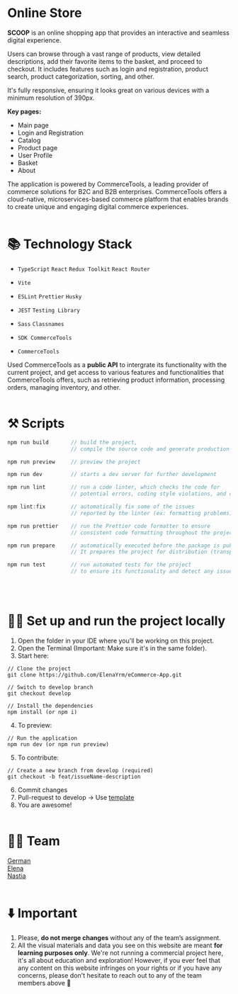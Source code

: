 # Online Store

**SCOOP** is an online shopping app that provides an interactive and seamless digital experience. 

Users can browse through a vast range of products, view detailed descriptions, add their favorite items to the basket, and proceed to checkout. It includes features such as login and registration, product search, product categorization, sorting, and other.

It's fully responsive, ensuring it looks great on various devices with a minimum resolution of 390px.

**Key pages:**
- Main page
- Login and Registration
- Catalog
- Product page
- User Profile
- Basket
- About

The application is powered by CommerceTools, a leading provider of commerce solutions for B2C and B2B enterprises. CommerceTools offers a cloud-native, microservices-based commerce platform that enables brands to create unique and engaging digital commerce experiences.
<br></br>
# **📚 Technology Stack**
- `TypeScript` `React` `Redux Toolkit` `React Router`
- `Vite`
- `ESLint` `Prettier` `Husky`
- `JEST` `Testing Library`
- `Sass` `Classnames`
- `SDK CommerceTools`

- `CommerceTools`

Used CommerceTools as a **public API** to intergrate its functionality with the current project, and get access to various features and functionalities that CommerceTools offers, such as retrieving product information, processing orders, managing inventory, and other.
<br></br>
# ⚒️ Scripts

```jsx
npm run build       // build the project,
                    // compile the source code and generate production-ready output files

npm run preview     // preview the project

npm run dev         // starts a dev server for further development

npm run lint        // run a code linter, which checks the code for 
                    // potential errors, coding style violations, and other issues

npm lint:fix        // automatically fix some of the issues 
                    // reported by the linter (ex: formatting problems)

npm run prettier    // run the Prettier code formatter to ensure 
                    // consistent code formatting throughout the project

npm run prepare     // automatically executed before the package is published.
                    // It prepares the project for distribution (transpile, clean, or compress files)

npm run test        // run automated tests for the project 
                    // to ensure its functionality and detect any issues
```
<br></br>
# 🧑‍💻 Set up and run the project locally

1. Open the folder in your IDE where you'll be working on this project.
2. Open the Terminal (Important: Make sure it's in the same folder).
3. Start here:

```tsx
// Clone the project
git clone https://github.com/ElenaYrm/eCommerce-App.git

// Switch to develop branch
git checkout develop

// Install the dependencies
npm install (or npm i)
```

4. To preview:

```tsx
// Run the application
npm run dev (or npm run preview)
```

5. To contribute:

```tsx
// Create a new branch from develop (required)
git checkout -b feat/issueName-description
```

6. Commit changes
7. Pull-request to develop → Use [template](https://github.com/ElenaYrm/eCommerce-App/blob/main/.github/pull_request_template.md)
8. You are awesome!
<br></br>
# 👯‍♂️ Team

[German](https://github.com/germangrib)  
[Elena](https://github.com/ElenaYrm)  
[Nastia](https://github.com/HereEast)
<br></br>
# ⬇️ Important

1. Please, **do not merge changes** without any of the team’s assignment.
2. All the visual materials and data you see on this website are meant **for learning purposes only**. We're not running a commercial project here, it's all about education and exploration! However, if you ever feel that any content on this website infringes on your rights or if you have any concerns, please don't hesitate to reach out to any of the team members above 🙂
